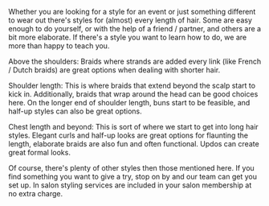 Whether you are looking for a style for an event or just something different to wear out there's styles for (almost) every length of hair. Some are easy enough to do yourself, or with the help of a friend / partner, and others are a bit more elaborate. If there's a style you want to learn how to do, we are more than happy to teach you.

Above the shoulders:
Braids where strands are added every link (like French / Dutch braids) are great options when dealing with shorter hair.

Shoulder length:
This is where braids that extend beyond the scalp start to kick in. Additionally, braids that wrap around the head can be good choices here. On the longer end of shoulder length, buns start to be feasible, and half-up styles can also be great options.

Chest length and beyond:
This is sort of where we start to get into long hair styles. Elegant curls and half-up looks are great options for flaunting the length, elaborate braids are also fun and often functional. Updos can create great formal looks.

 Of course, there's plenty of other styles then those mentioned here. If you find something you want to give a try, stop on by and our team can get you set up. In salon styling services are included in your salon membership at no extra charge. 